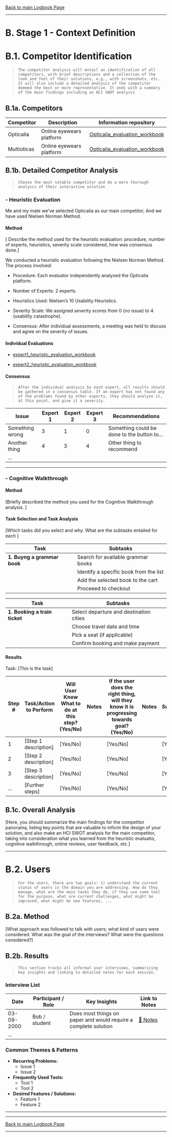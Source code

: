 [Back to main Logbook Page](../hci_logbook.md)

---

# B. Stage 1 - Context Definition

# B.1. Competitor Identification

>     The competitor analysis will entail an identification of all competitors, with brief descriptions and a collection of the look and feel of their solutions, e.g., with screenshots, etc. It will also include a detailed analysis of the competitor deemed the best or more representative. It ends with a summary of the main findings including an HCI SWOT analysis

## B.1a. Competitors

| **Competitor** | **Description**          | Information repository                                                            |
| -------------- | ------------------------ | --------------------------------------------------------------------------------- |
| Opticalia      | Online eyewears platform | [Opticalia_evaluation_workbook](competitors/Competitor%20Analysis%20Opticalia.md) |
| Multioticas    | Online eyewears platform | [Opticalia_evaluation_workbook](competitors/Competitor%20Analysis%20Opticalia.md) |

## B.1b. Detailed Competitor Analysis

>     Choose the most notable competitor and do a more thorough analysis of their interactive solution

### - Heuristic Evaluation

Me and my mate we've selected Opticalia as our main competitor, And we have used Nielsen Norman Method.

#### Method

[ Describe the method used for the heuristic evaluation: procedure, number of experts, heuristics, severity scale considered, how was consensus done.]

 We conducted a heuristic evaluation following the Nielsen Norman Method. The process involved:

- Procedure: Each evaluator independently analyzed the Opticalia platform.

- Number of Experts: 2 experts.

- Heuristics Used: Nielsen’s 10 Usability Heuristics.

- Severity Scale: We assigned severity scores from 0 (no issue) to 4 (usability catastrophe).

- Consensus: After individual assessments, a meeting was held to discuss and agree on the severity of issues.

#### Individual Evaluations

<!-- For the individual heuristic evaluations by each member of the group, you can use the templates below, grouping problems by heuristic OR each evaluator can have a table listing all the detected problems with the number of the violated heuristics on the second column. Whichever your choice, you should have a list of problems, the severity, and a recommendation to mitigate it -->

-   [expert1_heuristic_evaluation_workbook](heuristic_evaluations/expert1_heuristic_evaluation_Opticalia.md)

-   [expert2_heuristic_evaluation_workbook](heuristic_evaluations/expert2_heuristic_evaluation_Multiopticas.md)

<!-- - [expert3_heuristic_evaluation_workbook](heuristic_evaluations/expert3_heuristic_evaluation_workbook.md) -->

#### Consensus

>     After the individual analysis by each expert, all results should be gathered in a consensus table. If an expert has not found any of the problems found by other experts, they should analyse it, at this point, and give it a severity.

| **Issue**       | **Expert 1** | Expert 2 | Expert 3 | Recommendations                             |
| --------------- | ------------ | -------- | -------- | ------------------------------------------- |
| Something wrong | 3            | 1        | 0        | Something could be done to the button to... |
| Another thing   | 4            | 3        | 4        | Other thing to recommend                    |
| ...             |              |          |          |                                             |

---

### - Cognitive Walkthrough

#### Method

[Briefly described the method you used for the Cognitive Walkthrough analysis. ]

#### Task Selection and Task Analysis

[Which tasks did you select and why. What are the subtasks entailed for each ]

| Task                        | Subtasks                               |
| --------------------------- | -------------------------------------- |
| **1. Buyng a grammar book** | Search for available grammar books     |
|                             | Identify a specific book from the list |
|                             | Add the selected book to the cart      |
|                             | Proceeed to checkout                   |

| Task                          | Subtasks                                |
| ----------------------------- | --------------------------------------- |
| **1. Booking a train ticket** | Select departure and destination cities |
|                               | Choose travel date and time             |
|                               | Pick a seat (if applicable)             |
|                               | Confirm booking and make payment        |

#### Results

Task: [This is the task]

| Step # | Task/Action to Perform | Will User Know What to do at this step? (Yes/No) | Notes | If the user does the right thing, will they know it is progressing towards goal? (Yes/No) | Notes | Is Action Successful? (Yes/No) | Suggestions for Improvement |     |
| ------ | ---------------------- | ------------------------------------------------ | ----- | ----------------------------------------------------------------------------------------- | ----- | ------------------------------ | --------------------------- | --- |
| 1      | [Step 1 description]   | [Yes/No]                                         |       | [Yes/No]                                                                                  |       | [Yes/No]                       | [Suggestion 1]              |     |
| 2      | [Step 2 description]   | [Yes/No]                                         |       | [Yes/No]                                                                                  |       | [Yes/No]                       | [Suggestion 2]              |     |
| 3      | [Step 3 description]   | [Yes/No]                                         |       | [Yes/No]                                                                                  |       | [Yes/No]                       | [Suggestion 3]              |     |
| ...    | [Further steps]        | [Yes/No]                                         |       | [Yes/No]                                                                                  |       | [Yes/No]                       | [Suggestions]               |     |

## B.1c. Overall Analysis

[Here, you should summarize the main findings for the competitor panorama, listing key points that are valuable to inform the design of your solution, and also make an HCI SWOT analysis for the main competitor, taking into consideration what you learned from the heuristic evaluatio, cognitive walkthrough, online reviews, user feedback, etc.]

---

# B.2. Users

>     For the users, there are two goals: 1) understand the current status of users in the domain you are addressing. How do they manage, what are the main tasks they do, if they use some tool for the purpose, what are current challenges, what might be improved, what might be new features, ...

## B.2a. Method

[What approach was followed to talk with users; what kind of users were considered. What was the goal of the interviews? What were the questions considered?]

## B.2b. Results

>     This section tracks all informal user interviews, summarizing key insights and linking to detailed notes for each session.

### Interview List

| Date       | Participant / Role | Key Insights                                                    | Link to Notes                |     |
| ---------- | ------------------ | --------------------------------------------------------------- | ---------------------------- | --- |
| 03-09-2000 | Bob / student      | Does most things on paper and would require a complete solution | [📄 Notes](interview-Bob.md) |     |
| ...        |                    |                                                                 |                              |     |

### Common Themes & Patterns

-   **Recurring Problems:**
    -   Issue 1
    -   Issue 2
-   **Frequently Used Tools:**
    -   Tool 1
    -   Tool 2
-   **Desired Features / Solutions:**
    -   Feature 1
    -   Feature 2

---

---

[Back to main Logbook Page](../hci_logbook.md)

---

